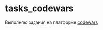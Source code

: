 # tasks_codewars

Выполняю задания на платформе [codewars](https://www.codewars.com/users/DmitryMix260)